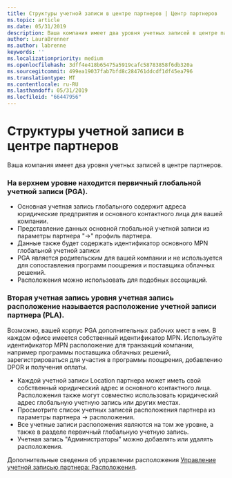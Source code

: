```yaml
---
title: Структуры учетной записи в центре партнеров | Центр партнеров
ms.topic: article
ms.date: 05/31/2019
description: Ваша компания имеет два уровня учетных записей в центре партнеров.
author: LauraBrenner
ms.author: labrenne
keywords: ''
ms.localizationpriority: medium
ms.openlocfilehash: 3dff4e418b65475a5919cafc58783858f6db320a
ms.sourcegitcommit: 499ea19037fab7bfd8c284761ddcdf1df45ea796
ms.translationtype: MT
ms.contentlocale: ru-RU
ms.lasthandoff: 05/31/2019
ms.locfileid: "66447956"
---
```

# <a name="the-account-structure-in-partner-center"></a>Структуры учетной записи в центре партнеров

Ваша компания имеет два уровня учетных записей в центре партнеров. 

### <a name="the-top-level-is-the-primary-global-account-pga"></a>На верхнем уровне находится первичный глобальной учетной записи (PGA).

- Основная учетная запись глобального содержит адреса юридические предприятия и основного контактного лица для вашей компании. 
- Представление данных основной глобальной учетной записи из параметры партнера "->" профиль партнера.
- Данные также будет содержать идентификатор основного MPN глобальной учетной записи 
- PGA является родительским для вашей компании и не используется для сопоставления программ поощрения и поставщика облачных решений. 
- Расположения можно использовать для подобных ассоциаций.

### <a name="the-second-level-account-is-the-location-account-called-partner-location-account-pla"></a>Вторая учетная запись уровня учетная запись расположение называется расположение учетной записи партнера (PLA).

Возможно, вашей корпус PGA дополнительных рабочих мест в нем. В каждом офисе имеется собственный идентификатор MPN.  Используйте идентификатор MPN расположение для транзакций компании, например программы поставщика облачных решений, зарегистрироваться для участия в программы поощрения, добавлению DPOR и получения оплаты. 

- Каждой учетной записи Location партнера может иметь свой собственный юридический адрес и основного контактного лица. Расположения также могут совместно использовать юридический адрес глобальную учетную запись или других местах.
- Просмотрите список учетных записей расположения партнера из параметры партнера -> расположения.
- Все учетные записи расположения являются на том же уровне, а также в разделе первичный глобальную учетную запись.
- Учетная запись "Администраторы" можно добавлять или удалять расположения.

Дополнительные сведения об управлении расположения [Управление учетной записью партнера: Расположения](manage-locations.md). 




















